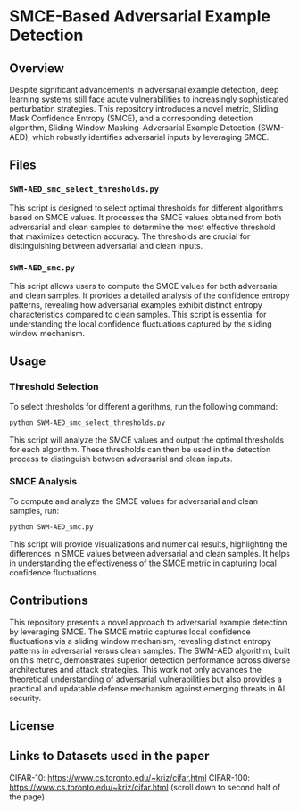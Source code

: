 # SMCE-Based Adversarial Example Detection

## Overview

Despite significant advancements in adversarial example detection, deep learning systems still face acute vulnerabilities to increasingly sophisticated perturbation strategies. This repository introduces a novel metric, Sliding Mask Confidence Entropy (SMCE), and a corresponding detection algorithm, Sliding Window Masking–Adversarial Example Detection (SWM-AED), which robustly identifies adversarial inputs by leveraging SMCE.

## Files

### `SWM-AED_smc_select_thresholds.py`

This script is designed to select optimal thresholds for different algorithms based on SMCE values. It processes the SMCE values obtained from both adversarial and clean samples to determine the most effective threshold that maximizes detection accuracy. The thresholds are crucial for distinguishing between adversarial and clean inputs.

### `SWM-AED_smc.py`

This script allows users to compute the SMCE values for both adversarial and clean samples. It provides a detailed analysis of the confidence entropy patterns, revealing how adversarial examples exhibit distinct entropy characteristics compared to clean samples. This script is essential for understanding the local confidence fluctuations captured by the sliding window mechanism.

## Usage

### Threshold Selection

To select thresholds for different algorithms, run the following command:

```bash
python SWM-AED_smc_select_thresholds.py
```

This script will analyze the SMCE values and output the optimal thresholds for each algorithm. These thresholds can then be used in the detection process to distinguish between adversarial and clean inputs.

### SMCE Analysis

To compute and analyze the SMCE values for adversarial and clean samples, run:

```bash
python SWM-AED_smc.py
```

This script will provide visualizations and numerical results, highlighting the differences in SMCE values between adversarial and clean samples. It helps in understanding the effectiveness of the SMCE metric in capturing local confidence fluctuations.

## Contributions

This repository presents a novel approach to adversarial example detection by leveraging SMCE. The SMCE metric captures local confidence fluctuations via a sliding window mechanism, revealing distinct entropy patterns in adversarial versus clean samples. The SWM-AED algorithm, built on this metric, demonstrates superior detection performance across diverse architectures and attack strategies. This work not only advances the theoretical understanding of adversarial vulnerabilities but also provides a practical and updatable defense mechanism against emerging threats in AI security.

## License


## Links to Datasets used in the paper
CIFAR-10: https://www.cs.toronto.edu/~kriz/cifar.html
CIFAR-100: https://www.cs.toronto.edu/~kriz/cifar.html (scroll down to second half of the page)
